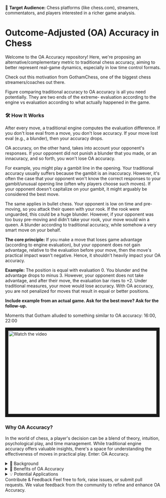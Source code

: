 🎯 **Target Audience:** Chess platforms (like chess.com), streamers, commentators, and players interested in a richer game analysis.

# Outcome-Adjusted (OA) Accuracy in Chess

Welcome to the OA Accuracy repository! Here, we're proposing an alternative/complementary metric to traditional chess accuracy, aiming to better represent real-game dynamics, especially in low time control formats.

Check out this motivation from GothamChess, one of the biggest chess streamers/coaches out there.

Figure comparing traditional accuracy to OA accuracy is all you need potentially. They are two ends of the extreme- evaluation according to the engine vs evaluation according to what actually happened in the game.

### 🛠 How It Works
After every move, a traditional engine computes the evaluation difference. If you don't lose eval from a move, you don't lose accuracy. If your move lost eval (e.g., a blunder), then your accuracy drops.

OA accuracy, on the other hand, takes into account your opponent's responses. If your opponent did not punish a blunder that you made, or an innacuracy, and so forth, you won't lose OA accuracy.

For example, you might play a gambit line in the opening. Your traditional accuracy usually suffers because the gambit is an inaccuracy. However, it's often the case that your opponent won't know the correct responses to your gambit/unusual opening line (often why players choose such moves). If your opponent doesn't capitalize on your gambit, it might arguably be considered the best move.

The same applies in bullet chess. Your opponent is low on time and pre-moving, so you attack their queen with your rook. If the rook were unguarded, this could be a huge blunder. However, if your opponent was too busy pre-moving and didn't take your rook, your move would win a queen. A blunder according to traditional accuracy, while somehow a very smart move on your behalf.

**The core principle:** If you make a move that loses game advantage (according to engine evaluation), but your opponent does not gain advantage, relative to the evaluation before your move, then the move's practical impact wasn't negative. Hence, it shouldn't heavily impact your OA accuracy.

**Example:** The position is equal with evaluation 0. You blunder and the advantage drops to minus 3. However, your opponent does not take advantage, and after their move, the evaluation bar rises to +2. Under traditional measures, your move would lose accuracy. With OA accuracy, you are not penalized for moves that result in equal or better positions.

**Include example from an actual game. Ask for the best move? Ask for the follow-up.**

Moments that Gotham alluded to something similar to OA accuracy: 16:00, 22:00

<a href="http://www.youtube.com/watch?feature=player_embedded&v=nTQUwghvy5Q" target="_blank">
 <img src="http://img.youtube.com/vi/9Ov93YjTZ70/mqdefault.jpg" alt="Watch the video" width="480" height="270" border="10" />
</a>

### Why OA Accuracy?
In the world of chess, a player's decision can be a blend of theory, intuition, psychological play, and time management. While traditional engine accuracy offers valuable insights, there's a space for understanding the effectiveness of moves in practical play. Enter: OA Accuracy.

<details>
<summary>📖 Background</summary>
Traditional accuracy reflects the theoretical best move.

OA accuracy respects real-life game dynamics, including the psychology of play and time pressures, especially prominent in formats like bullet or blitz.

### Why we can't replace traditional accuracy

- Might encourage bad practice from players. It has to be stated that OA accuracy reflects the other side of the extreme - while traditional accuracy uses the best moves according to an engine, OA accuracy targets 

##### Open Problems & Current Drawbacks of Traditional Accuracy

- **Not Reflective of Practical Play:** Traditional accuracy strictly follows engine recommendations, often overlooking real-world tactics and strategies that players employ, especially under time constraints.

- **Missed Psychological Tactics:** Players sometimes employ moves that prey on their opponent's psychology or anticipated responses. These moves might be considered inaccuracies by engines but can be game-winners in practice.

- **Bullet and Blitz Play:** In faster formats, players often make moves that prioritize time management over board position. Traditional accuracy can't account for this, marking down players for rapid, time-saving moves.

- **Beginner Misrepresentation:** For newer players, the goal might not always be to play the best theoretical move but to set up familiar patterns or play aggressively. Traditional accuracy doesn't differentiate, potentially making their play seem worse than it is in a learning context.

- **Lacks Time Context:** Currently, the time left on a player's clock doesn't influence accuracy ratings. This means moves played with just seconds left are judged as harshly as those made with ample thinking time. This is especially relevant when players make moves that prioritize saving time over achieving the best position.

- **Narrative Limitations for Commentators:** For content creators and commentators, traditional accuracy can sometimes paint an incomplete or even misleading picture of the game. Crucial moments of drama, insight, or intuition are reduced to a numerical "inaccuracy" or "blunder."

- **Overemphasis on Theoretical Perfection:** A perfect game, in terms of traditional accuracy, doesn't necessarily reflect the nuances, challenges, or context of the match. Players might be penalized for trying new or unconventional strategies that the engine hasn't deeply analyzed.

- **Doesn't Account for Opponent Skill:** A move might be a blunder against a grandmaster but a brilliant play against a beginner. Traditional accuracy treats both scenarios the same, without adjusting for the opponent's potential responses.

- **Homogenization of Play Styles:** Strictly adhering to engine-approved moves, players might feel pressured to conform to a certain style of play, potentially stifling creativity or personal flair.

- **Coaching Conflicts:** From a coaching perspective, traditional accuracy might not always align with the advice or strategies a coach wishes to instill. It can be challenging to explain why an "inaccurate" move was the right practical decision in a specific situation.

</details>
<details>
<summary>🚀 Benefits of OA Accuracy</summary>
Bridge Between Theory & Practice: Understand where the ideal theoretical move and the best practical move diverge.

Training & Learning: Beginners can learn from comparing traditional and OA accuracies. Identify areas of reliance on tactics that might only work against certain player levels.

Narrative Creation: For content creators and commentators, both metrics offer a richer story of the game.

Future of Game Analysis: In an era of AI and machine learning, multiple metrics provide a deeper appreciation and understanding of human performance in chess.

</details>

<details>
<summary>💡 Potential Applications</summary>
Personal Game Review: Understand your playstyle, strengths, and areas to improve.

Chess Platforms: Offer users an additional metric for post-game analysis.

Streaming & Commentary: Enrich game discussions by highlighting instances where OA accuracy provides a different perspective from traditional accuracy.

</details>
Contribute & Feedback
Feel free to fork, raise issues, or submit pull requests. We value feedback from the community to refine and enhance OA Accuracy.
